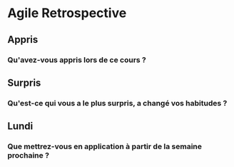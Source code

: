 # Agile Retrospective

## Appris

### Qu'avez-vous appris lors de ce cours ?


## Surpris

### Qu'est-ce qui vous a le plus surpris, a changé vos habitudes ?


## Lundi

### Que mettrez-vous en application à partir de la semaine prochaine ?